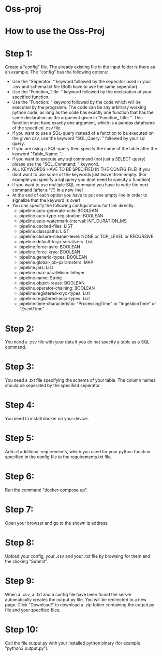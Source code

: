 # Oss-proj
# How to use the Oss-Proj
# Step 1:
Create a "config" file. The already existing file in the input folder is there as an example.
The "config" has the following options:
- Use the "Seperator: " keyword followed by the seperator used in your .csv and schema.txt file (Both have to use the same seperator).
- Use the "Function_Title: " keyword followed by the declaration of your specified function.
- Use the "Function: " keyword followed by the code which will be executed by the programm. The code can be any arbitrary working python code, as long as the code has exactly one function
  that has the same declaration as the argument given in "Function_Title: ". This function must have exactly one argument, which is a pandas dataframe of the specified .csv file.
- If you want to use a SQL-query instead of a function to be executed on the given csv, use the keyword "SQL_Query: " followed by your sql query.
- If you are using a SQL-query then specify the name of the table after the keyword "Table_Name: ".
- If you want to execute any sql command (not just a SELECT query) please use the "SQL_Command: " keyword.
- ALL KEYWORDS HAVE TO BE SPECIFIED IN THE CONFIG FILE! If you dont want to use some of the keywords just leave them empty. (For example you specify a sql query you dont need to specify a function)
- If you want to use multiple SQL command you have to write the next command (after a ";") in a new line! 
- At the end of each option you have to put one empty line in order to signalize that the keyword is over!
- You can specify the following configurations for flink directly:
  - pipeline.auto-generate-uids: BOOLEAN
  - pipeline.auto-type-registration: BOOLEAN
  - pipeline.auto-watermark-interval: INT_DURATION_MS
  - pipeline.cached-files: LIST<String>
  - pipeline.classpaths: LIST<String>
  - pipeline.closure-cleaner-level: NONE or TOP_LEVEL or RECURSIVE
  - pipeline.default-kryo-serializers: List<String>
  - pipeline.force-avro: BOOLEAN
  - pipeline.force-kryo: BOOLEAN
  - pipeline.generic-types: BOOLEAN
  - pipeline.global-job-parameters: MAP
  - pipeline.jars: List<String>
  - pipeline.max-parallelism: Integer
  - pipeline.name: String
  - pipeline.object-reuse: BOOLEAN
  - pipeline.operator-chaining: BOOLEAN
  - pipeline.registered-kryo-types: List<String>
  - pipeline.registered-pojo-types: List<String>
  - pipeline.time-characteristic: "ProcessingTime" or "IngestionTime" or "EventTime"
# Step 2:
You need a .csv file with your data if you do not specify a table as a SQL command.
# Step 3:
You need a .txt file specifying the schema of your table. The column names should be seperated by the specified seperator.
# Step 4:
You need to install docker on your device.
# Step 5:
Add all additional requirements, which you used for your python function specified in the config file to the requirements.txt file.
# Step 6:
Run the command "docker-compose up".
# Step 7:
Open your browser and go to the shown ip address.
# Step 8:
Upload your config, your .csv and your .txt file by browsing for them and the clicking "Submit".
# Step 9:
When a .csv, a .txt and a config file have been found the server automatically creates the output.py file. You will be redirected to a new page. Click "Download!" to download a .zip folder containing the output.py file and your specified files.
# Step 10:
Call the file output.py with your installed python binary (for example "python3 output.py").
